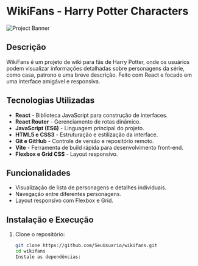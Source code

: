 # WikiFans - Harry Potter Characters

![Project Banner](https://link-da-imagem-ou-gif.com) <!-- Inclua uma imagem ou banner representando o projeto -->

## Descrição

WikiFans é um projeto de wiki para fãs de Harry Potter, onde os usuários podem visualizar informações detalhadas sobre personagens da série, como casa, patrono e uma breve descrição. Feito com React e focado em uma interface amigável e responsiva.

## Tecnologias Utilizadas

- **React** - Biblioteca JavaScript para construção de interfaces.
- **React Router** - Gerenciamento de rotas dinâmico.
- **JavaScript (ES6)** - Linguagem principal do projeto.
- **HTML5 e CSS3** - Estruturação e estilização da interface.
- **Git e GitHub** - Controle de versão e repositório remoto.
- **Vite** - Ferramenta de build rápida para desenvolvimento front-end.
- **Flexbox e Grid CSS** - Layout responsivo.

## Funcionalidades

- Visualização de lista de personagens e detalhes individuais.
- Navegação entre diferentes personagens.
- Layout responsivo com Flexbox e Grid.

## Instalação e Execução

1. Clone o repositório:
   ```bash
   git clone https://github.com/SeuUsuario/wikifans.git
   cd wikifans
   Instale as dependências:
   ```
